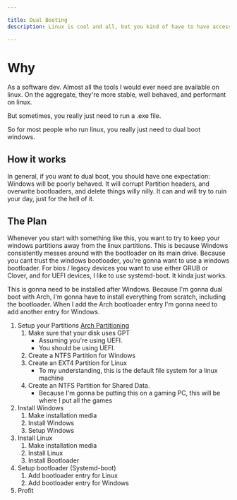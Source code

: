 ```yaml
---

title: Dual Booting
description: Linux is cool and all, but you kind of have to have access to Windows.

---
```


# Why
As a software dev. Almost all the tools I would ever need are available on linux.
On the aggregate, they're more stable, well behaved, and performant on linux.

But sometimes, you really just need to run a .exe file.

So for most people who run linux, you really just need to dual boot windows.

## How it works

In general, if you want to dual boot, you should have one expectation: 
Windows will be poorly behaved. It will corrupt Partition headers, and overwrite bootloaders,
and delete things willy nilly. It can and will try to ruin your day, just for the hell of it.

## The Plan

Whenever you start with something like this, you want to try to keep your windows partitions away
from the linux partitions. This is because Windows consistently messes around with the bootloader
on its main drive. Because you cant trust the windows bootloader, you're gonna want to use a windows 
bootloader. For bios / legacy devices you want to use either GRUB or Clover, and for UEFI devices,
I like to use systemd-boot. It kinda just works.

This is gonna need to be installed after Windows. Because I'm gonna dual boot with Arch, I'm gonna 
have to install everything from scratch, including the bootloader. When I add the Arch bootloader entry
I'm gonna need to add another entry for Windows.

1) Setup your Partitions [Arch Partitioning](https://wiki.archlinux.org/title/Partitioning#Partition_table)
    1) Make sure that your disk uses GPT
        - Assuming you're using UEFI.
        - You should be using UEFI.
    2) Create a NTFS Partition for Windows
    3) Create an EXT4 Partition for Linux 
        - To my understanding, this is the default file system for a linux machine
    4) Create an NTFS Partition for Shared Data.
        - Because I'm gonna be putting this on a gaming PC, this will be where I put all the games
1) Install Windows
    1) Make installation media
    2) Install Windows
    3) Setup Windows
2) Install Linux
    1) Make installation media
    2) Install Linux
    3) Install Bootloader
3) Setup bootloader (Systemd-boot)
    1) Add bootloader entry for Linux
    2) Add bootloader entry for Windows
4) Profit



